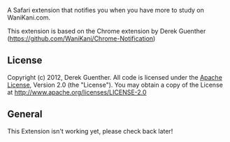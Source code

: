 A Safari extension that notifies you when you have more to study on WaniKani.com.

This extension is based on the Chrome extension by Derek Guenther (https://github.com/WaniKani/Chrome-Notification)

## License

Copyright (c) 2012, Derek Guenther.
All code is licensed under the [Apache License](http://www.apache.org/licenses/LICENSE-2.0), Version 2.0 (the "License"). You may obtain a copy of the License at http://www.apache.org/licenses/LICENSE-2.0

## General
This Extension isn't working yet, please check back later!
